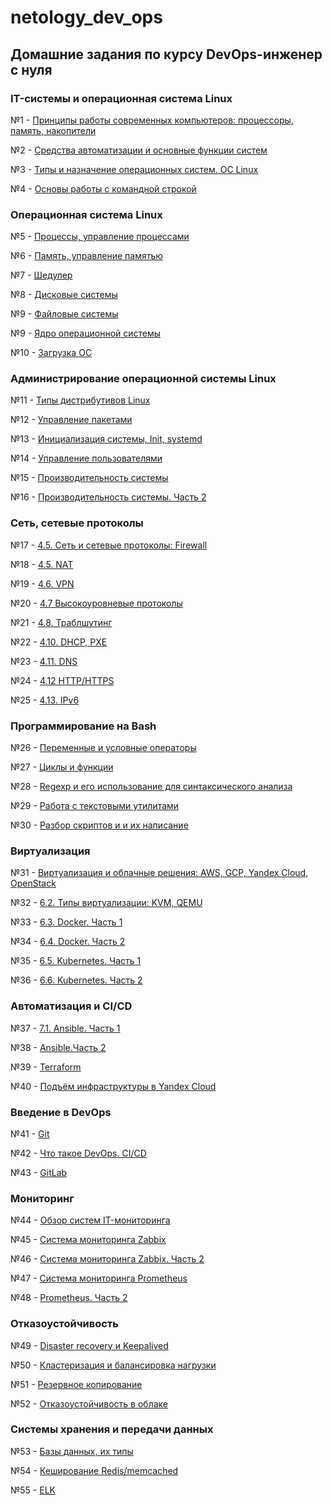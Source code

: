 # netology_dev_ops
## Домашние задания по курсу DevOps-инженер с нуля

### IT-системы и операционная система Linux

№1 - [Принципы работы современных компьютеров: процессоры, память, накопители](https://github.com/networksuperman/netology_dev_ops/blob/b94d668b1302db6086cd9f53d261e95c010686ca/SLINA-19/IT%20System%20and%20OS%20Linux/1.1.md)

№2 - [Средства автоматизации и основные функции систем](https://github.com/networksuperman/netology_dev_ops/blob/65255cd283ff600f28a784be2c4d6446ae12f224/SLINA-19/IT%20System%20and%20OS%20Linux/1.2.md)  

№3 - [Типы и назначение операционных систем. ОС Linux]()

№4 - [Основы работы с командной строкой](https://github.com/networksuperman/netology_dev_ops/blob/5f988b1c0778c4c26d943699f184cbc350970d13/SLINA-19/IT%20System%20and%20OS%20Linux/2-02.md)  

### Операционная система Linux

№5 - [Процессы, управление процессами](https://github.com/networksuperman/netology_dev_ops/blob/9d3fd8cec9631ac13ad720d57dbe98765c5dd428/SLINA-19/IT%20System%20and%20OS%20Linux/2-03.md)  

№6 - [Память, управление памятью](https://github.com/networksuperman/netology_dev_ops/blob/369b4d3492a01ac37f3363559d5d6a170c165af4/SLINA-19/IT%20System%20and%20OS%20Linux/2-04.md)

№7 - [Шедулер](https://github.com/networksuperman/netology_dev_ops/blob/88444a9cf4953c714fba1b0beb38ebddacdc49d7/SLINA-19/IT%20System%20and%20OS%20Linux/2-05.md)

№8 - [Дисковые системы](https://github.com/networksuperman/netology_dev_ops/blob/b78fc95c08ad05320454d73a3831238e1319551e/SLINA-19/IT%20System%20and%20OS%20Linux/2-06.md)

№9 - [Файловые системы](https://github.com/networksuperman/netology_dev_ops/blob/13c7be1afa69f4732fa8499060e7c95af94f60b1/SLINA-19/IT%20System%20and%20OS%20Linux/2-07.md)

№9 - [Ядро операционной системы](https://github.com/networksuperman/netology_dev_ops/blob/82cdac89d8f56fd3dcf348063d67c4f89be7a613/SLINA-19/IT%20System%20and%20OS%20Linux/2-08.md)

№10 - [Загрузка ОС](https://github.com/networksuperman/netology_dev_ops/blob/a6d7739fa78261b26eae4f8163c648f37f2813ce/SLINA-19/IT%20System%20and%20OS%20Linux/2-09.md)


### Администрирование операционной системы Linux
№11 - [Типы дистрибутивов Linux](https://github.com/networksuperman/netology_dev_ops/blob/2e505429163dce90c8c77d1d38fcca769b319b40/SLINA-19/IT%20System%20and%20OS%20Linux/3-01.md)  

№12 - [Управление пакетами](https://github.com/networksuperman/netology_dev_ops/blob/ca4629ed8c4951629ac8a9231e8e229cf5631fff/SLINA-19/IT%20System%20and%20OS%20Linux/3-02.md)  

№13 - [Инициализация системы, Init, systemd](https://github.com/networksuperman/netology_dev_ops/blob/5ba2a02fcde336311d1c2fefa8bdeb1ea11b8746/SLINA-19/IT%20System%20and%20OS%20Linux/3-03.md)  

№14 - [Управление пользователями](https://github.com/networksuperman/netology_dev_ops/blob/00dd8c7ab81ae9039bddfa7185ca117d6d335489/SLINA-19/IT%20System%20and%20OS%20Linux/3-04.md)

№15 - [Производительность системы](https://github.com/networksuperman/netology_dev_ops/blob/ce188bd2e912af832c4a8291f5ad6cef062f4b08/SLINA-19/IT%20System%20and%20OS%20Linux/3-05.md)

№16 - [Производительность системы. Часть 2](https://github.com/networksuperman/netology_dev_ops/blob/3250acd4977d5207c26cdbc9159d0ad8f9fc41dd/SLINA-19/IT%20System%20and%20OS%20Linux/3-06.md)


### Сеть, сетевые протоколы
№17 - [4.5. Сеть и сетевые протоколы: Firewall](https://github.com/networksuperman/netology_dev_ops/blob/217d6d20ca82cf4ac21d9bedaa0e79393784dd1b/SLINA-19/IT%20System%20and%20OS%20Linux/4-09.md)

№18 - [4.5. NAT](https://github.com/networksuperman/netology_dev_ops/blob/8778371156e5dd663c093fc884e80e7b20cf0a14/SLINA-19/IT%20System%20and%20OS%20Linux/4-05.md)

№19 - [4.6. VPN](https://github.com/networksuperman/netology_dev_ops/blob/be579dadc72d017c62ca7239c133233f54503e0f/SLINA-19/IT%20System%20and%20OS%20Linux/4-06.md)

№20 - [4.7 Высокоуровневые протоколы](https://github.com/networksuperman/netology_dev_ops/blob/6801b22928c99c00255d8fa8f3e786013f3b105a/SLINA-19/IT%20System%20and%20OS%20Linux/4-07.md)

№21 - [4.8. Траблшутинг](https://github.com/networksuperman/netology_dev_ops/blob/03ece00dff7da86b174f3041bb1c13039e2fd693/SLINA-19/IT%20System%20and%20OS%20Linux/4-08.md)

№22 - [4.10. DHCP, PXE](https://github.com/networksuperman/netology_dev_ops/blob/786ded306450fc32991307d791a68afb36c8866f/SLINA-19/IT%20System%20and%20OS%20Linux/4-10.md)

№23 - [4.11. DNS](https://github.com/networksuperman/netology_dev_ops/blob/bd2fafd9376fb1af0fc45b1ba0c4d4e60733c7fe/SLINA-19/IT%20System%20and%20OS%20Linux/4-11.md)

№24 - [4.12 HTTP/HTTPS](https://github.com/networksuperman/netology_dev_ops/blob/882c0627339c77de550771cd15f042d129be7c07/SLINA-19/IT%20System%20and%20OS%20Linux/4-12.md)

№25 - [4.13. IPv6](https://github.com/networksuperman/netology_dev_ops/blob/0a131d43c02924020aac524459c899fe4f1d3ccc/SLINA-19/IT%20System%20and%20OS%20Linux/4-13.md)

### Программирование на Bash  

№26 - [Переменные и условные операторы](https://github.com/networksuperman/netology_dev_ops/blob/a9ee8344762625d97ef731284b9b1a433e88da39/SLINA-19/IT%20System%20and%20OS%20Linux/5-01.md)  

№27 - [Циклы и функции](https://github.com/networksuperman/netology_dev_ops/blob/391c9adeee4a0e823993e7e9c66fcfa0c69b066b/SLINA-19/IT%20System%20and%20OS%20Linux/5_2.md)

№28 - [Regexp и его использование для синтаксического анализа](https://github.com/networksuperman/netology_dev_ops/blob/1b241b8d734ed68fc8526cc087e379e603fb7e3c/SLINA-19/IT%20System%20and%20OS%20Linux/5-03.md)

№29 - [Работа с текстовыми утилитами](https://github.com/networksuperman/netology_dev_ops/blob/736cd658e054b331f22f55791e9b8ec59b0e8bd5/SLINA-19/IT%20System%20and%20OS%20Linux/5-04.md)

№30 - [Разбор скриптов и и их написание](https://github.com/networksuperman/netology_dev_ops/blob/6f9af9d2e21f159710708cb5742fe73adca5b37e/SLINA-19/IT%20System%20and%20OS%20Linux/5-05.md)

### Виртуализация

№31 - [Виртуализация и облачные решения: AWS, GCP, Yandex Cloud, OpenStack](https://github.com/networksuperman/netology_dev_ops/blob/0b33a48041375c3ed5bdca1da839b5885e963a2f/SLINA-19/IT%20System%20and%20OS%20Linux/6-01.md)

№32 - [6.2. Типы виртуализации: KVM, QEMU](https://github.com/networksuperman/netology_dev_ops/blob/824bccd68fb3fffe2ec4f6fed1dd6502aa47256a/SLINA-19/IT%20System%20and%20OS%20Linux/6-02.md)

№33 - [6.3. Docker. Часть 1](https://github.com/networksuperman/netology_dev_ops/blob/fe09a41fcf39fa3f2477cd66dd39b2523b4e6f4a/SLINA-19/IT%20System%20and%20OS%20Linux/6-03.md)

№34 - [6.4. Docker. Часть 2](https://github.com/networksuperman/netology_dev_ops/blob/d4437a52133557fd125984a1b80172d3991d1467/SLINA-19/IT%20System%20and%20OS%20Linux/6-04.md)

№35 - [6.5. Kubernetes. Часть 1](https://github.com/networksuperman/netology_dev_ops/blob/63836d15e3df48e3ac4cb3d88d81db0e2e5dcf88/SLINA-19/IT%20System%20and%20OS%20Linux/6-05.md)

№36 - [6.6. Kubernetes. Часть 2](https://github.com/networksuperman/netology_dev_ops/blob/0d7e9cce600ed1987f25ba47f3e64df72e8b991a/SLINA-19/IT%20System%20and%20OS%20Linux/6-06.md)

### Автоматизация и CI/СD
№37 - [7.1. Ansible. Часть 1](https://github.com/networksuperman/netology_dev_ops/blob/9334ef0799c0e952534b40b9c7bf440810710e27/SLINA-19/IT%20System%20and%20OS%20Linux/7-01.md)

№38 - [Ansible.Часть 2](https://github.com/networksuperman/netology_dev_ops/blob/3013a1158836a46e6b470b66af38a7ad34080795/SLINA-19/IT%20System%20and%20OS%20Linux/7.1_part_2.md)

№39 - [Terraform](https://github.com/networksuperman/netology_dev_ops/blob/39233ce6b30798837889db256f19fa523b1277aa/SLINA-19/IT%20System%20and%20OS%20Linux/7-02.md)

№40 - [Подъём инфраструктуры в Yandex Cloud](https://github.com/networksuperman/netology_dev_ops/blob/de11a25e3739091af9fb3320b9c00b16671eb3a8/SLINA-19/IT%20System%20and%20OS%20Linux/7-03.md)

### Введение в DevOps

№41 - [Git](https://github.com/networksuperman/8-01/blob/main/README.md)

№42 - [Что такое DevOps. СI/СD](https://github.com/networksuperman/netology_dev_ops/blob/ec8eae430cadd29dca82cb7d00f01dcd9c480169/SLINA-19/IT%20System%20and%20OS%20Linux/8-02.md)

№43 - [GitLab](https://github.com/networksuperman/netology_dev_ops/blob/41a8fbd30377f9820f28a4aae21d083e01e73919/SLINA-19/IT%20System%20and%20OS%20Linux/8-03.md)

### Мониторинг
№44 - [Обзор систем IT-мониторинга](https://github.com/networksuperman/netology_dev_ops/blob/76f728b2c0379f4791d8900a3af1fc15b6cd3668/SLINA-19/IT%20System%20and%20OS%20Linux/9-01.md)

№45 - [Система мониторинга Zabbix](https://github.com/networksuperman/netology_dev_ops/blob/aead6cda27706fcb839a05789c5891a310addadd/SLINA-19/IT%20System%20and%20OS%20Linux/9-02.md)

№46 - [Система мониторинга Zabbix. Часть 2](https://github.com/networksuperman/netology_dev_ops/blob/fe9a6f68f0ba667915e95605ab685f2e0fd85d71/SLINA-19/IT%20System%20and%20OS%20Linux/9-03.md)

№47 - [Система мониторинга Prometheus](https://github.com/networksuperman/netology_dev_ops/blob/061491c6e76d1c76eafdf627f7e298c38a39576a/SLINA-19/IT%20System%20and%20OS%20Linux/9-04.md)

№48 - [Prometheus. Часть 2](https://github.com/networksuperman/netology_dev_ops/blob/5c76e99169ada34a746abe0ec57a293ee7931118/SLINA-19/IT%20System%20and%20OS%20Linux/9-05.md)

### Отказоустойчивость
№49 - [Disaster recovery и Keepalived](https://github.com/networksuperman/netology_dev_ops/blob/46c40bc8b6bc8511801318b0bcb44dc4a83cb80a/fault_tolerance/10_1/10_1.md)  

№50 - [Кластеризация и балансировка нагрузки](https://github.com/networksuperman/netology_dev_ops/blob/2f357904acaa0b96107dd0ebc030bd714f3547f8/fault_tolerance/10_2/10_2.md)  

№51 - [Резервное копирование](https://github.com/networksuperman/netology_dev_ops/blob/ecb096f3df2515d98d26647d437683a5777af0c8/fault_tolerance/10_3/10_3.md)  

№52 - [Отказоустойчивость в облаке](https://github.com/networksuperman/netology_dev_ops/blob/754cc5b11bd8fee0162c64cf17a4e65dc0d15880/fault_tolerance/10_4/10_4.md)  

### Системы хранения и передачи данных  
№53 - [Базы данных, их типы](https://github.com/networksuperman/netology_dev_ops/blob/151b8b083a33dd44a28c96b0cf3a99cb39cd1040/DB_types/11_1/11_1.md)  

№54 - [Кеширование Redis/memcached](https://github.com/networksuperman/netology_dev_ops/blob/67dc0191e5ed683dec7b1f7fb29ea7f108b5929d/DB_types/11_2/11_2.md)  

№55 - [ELK](https://github.com/networksuperman/netology_dev_ops/blob/ded602956c8e6b806919748ce67b19cd3a44fd60/DB_types/11_3/11_3.md)  

